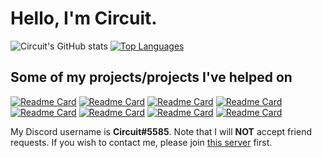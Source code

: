 # Hello, I'm Circuit.
![Circuit's GitHub stats](https://github-readme-stats-one-bice.vercel.app/api?username=CircuitSacul&theme=dracula&show_icons=true&include_all_commits=true&count_private=true&role=OWNER,ORGANIZATION_MEMBER,COLLABORATOR)
[![Top Languages](https://github-readme-stats.vercel.app/api/top-langs/?username=CircuitSacul&show_icons=true&theme=dracula)](https://github.com/anuraghazra/github-readme-stats)

## Some of my projects/projects I've helped on
[![Readme Card](https://github-readme-stats.vercel.app/api/pin/?username=CircuitSacul&repo=mCoding-bot&theme=dracula)](https://github.com/CircuitSacul/mCoding-bot)
[![Readme Card](https://github-readme-stats.vercel.app/api/pin/?username=SpartaDevTeam&repo=SpartaBot&theme=dracula)](https://github.com/SpartaDevTeam/SpartaBot)
[![Readme Card](https://github-readme-stats.vercel.app/api/pin/?username=CircuitsBots&repo=Starboard&theme=dracula)](https://github.com/CircuitsBots/Starboard)
[![Readme Card](https://github-readme-stats.vercel.app/api/pin/?username=CircuitsBots&repo=Starboard-2&theme=dracula)](https://github.com/CircuitsBots/Starboard-2)
[![Readme Card](https://github-readme-stats.vercel.app/api/pin/?username=CircuitsBots&repo=discord-ext-wizards&theme=dracula)](https://github.com/CircuitsBots/discord-ext-wizards)
[![Readme Card](https://github-readme-stats.vercel.app/api/pin/?username=CircuitsBots&repo=discord-ext-prettyhelp&theme=dracula)](https://github.com/CircuitsBots/discord-ext-prettyhelp)
[![Readme Card](https://github-readme-stats.vercel.app/api/pin/?username=CircuitsBots&repo=discord-i18n&theme=dracula)](https://github.com/CircuitsBots/discord-i18n)
[![Readme Card](https://github-readme-stats.vercel.app/api/pin/?username=CircuitsBots&repo=asyncpg-discordpy&theme=dracula)](https://github.com/CircuitsBots/asyncpg-discordpy)

My Discord username is **Circuit#5585**. Note that I will **NOT** accept friend requests. If you wish to contact me, please join [this server](https://discord.gg/dGAzZDaTS9) first.

